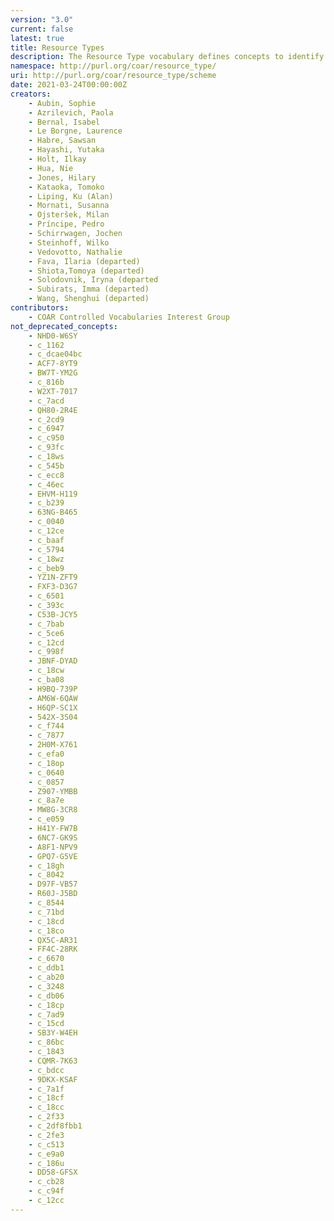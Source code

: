 ```yaml
---
version: "3.0"
current: false
latest: true
title: Resource Types
description: The Resource Type vocabulary defines concepts to identify the genre of a resource. Such resources, like publications, research data, audio and video objects, are typically deposited in institutional and thematic repositories or published in ejournals. This vocabulary supports a hierarchical model that relates narrower and broader concepts. Multilingual labels regard regional distinctions in language and term. Concepts of this vocabulary are mapped with terms and concepts of similar vocabularies and dictionaries.
namespace: http://purl.org/coar/resource_type/
uri: http://purl.org/coar/resource_type/scheme
date: 2021-03-24T00:00:00Z
creators:
    - Aubin, Sophie
    - Azrilevich, Paola
    - Bernal, Isabel
    - Le Borgne, Laurence
    - Habre, Sawsan
    - Hayashi, Yutaka
    - Holt, Ilkay
    - Hua, Nie
    - Jones, Hilary
    - Kataoka, Tomoko
    - Liping, Ku (Alan)
    - Mornati, Susanna
    - Ojsteršek, Milan
    - Príncipe, Pedro
    - Schirrwagen, Jochen
    - Steinhoff, Wilko
    - Vedovotto, Nathalie
    - Fava, Ilaria (departed)
    - Shiota,Tomoya (departed)
    - Solodovnik, Iryna (departed
    - Subirats, Imma (departed)
    - Wang, Shenghui (departed)
contributors:
    - COAR Controlled Vocabularies Interest Group
not_deprecated_concepts:
    - NHD0-W6SY
    - c_1162
    - c_dcae04bc
    - ACF7-8YT9
    - BW7T-YM2G
    - c_816b
    - W2XT-7017
    - c_7acd
    - QH80-2R4E
    - c_2cd9
    - c_6947
    - c_c950
    - c_93fc
    - c_18ws
    - c_545b
    - c_ecc8
    - c_46ec
    - EHVM-H119
    - c_b239
    - 63NG-B465
    - c_0040
    - c_12ce
    - c_baaf
    - c_5794
    - c_18wz
    - c_beb9
    - YZ1N-ZFT9
    - FXF3-D3G7
    - c_6501
    - c_393c
    - C53B-JCY5
    - c_7bab
    - c_5ce6
    - c_12cd
    - c_998f
    - JBNF-DYAD
    - c_18cw
    - c_ba08
    - H9BQ-739P
    - AM6W-6QAW
    - H6QP-SC1X
    - 542X-3S04
    - c_f744
    - c_7877
    - 2H0M-X761
    - c_efa0
    - c_18op
    - c_0640
    - c_0857
    - Z907-YMBB
    - c_8a7e
    - MW8G-3CR8
    - c_e059
    - H41Y-FW7B
    - 6NC7-GK9S
    - A8F1-NPV9
    - GPQ7-G5VE
    - c_18gh
    - c_8042
    - D97F-VB57
    - R60J-J5BD
    - c_8544
    - c_71bd
    - c_18cd
    - c_18co
    - QX5C-AR31
    - FF4C-28RK
    - c_6670
    - c_ddb1
    - c_ab20
    - c_3248
    - c_db06
    - c_18cp
    - c_7ad9
    - c_15cd
    - SB3Y-W4EH
    - c_86bc
    - c_1843
    - CQMR-7K63
    - c_bdcc
    - 9DKX-KSAF
    - c_7a1f
    - c_18cf
    - c_18cc
    - c_2f33
    - c_2df8fbb1
    - c_2fe3
    - c_c513
    - c_e9a0
    - c_186u
    - DD58-GFSX
    - c_cb28
    - c_c94f
    - c_12cc
---
```


